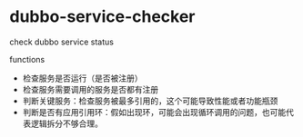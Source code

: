 # dubbo-service-checker
check dubbo service status

functions

* 检查服务是否运行（是否被注册）
* 检查服务需要调用的服务是否都有注册
* 判断关键服务：检查服务被最多引用的，这个可能导致性能或者功能瓶颈
* 判断是否有应用引用环：假如出现环，可能会出现循环调用的问题，也可能代表逻辑拆分不够合理。
